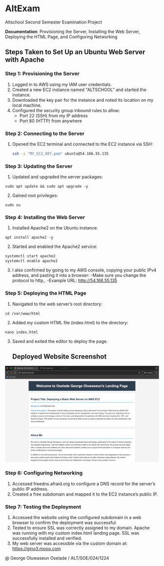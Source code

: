 # AltExam

Altschool Second Semester Examination Project

**Documentation**: Provisioning the Server, Installing the Web Server, 
Deploying the HTML Page, and Configuring Networking

## Steps Taken to Set Up an Ubuntu Web Server with Apache

### Step 1: Provisioning the Server

1. Logged in to AWS using my IAM user credentials.
2. Created a new EC2 instance named "ALTSCHOOL" and started the instance.
3. Downloaded the key pair for the instance and noted its location on my 
local machine.
4. Configured the security group inbound rules to allow:
   - Port 22 (SSH) from my IP address
   - Port 80 (HTTP) from anywhere

### Step 2: Connecting to the Server

1. Opened the EC2 terminal and connected to the EC2 instance via SSH:
   ```bash
   ssh -i "MY_EC2_KEY.pem" ubuntu@54.166.55.135
   ```
   
### Step 3: Updating the Server
1. Updated and upgraded the server packages:
```
sudo apt update && sudo apt upgrade -y
```
2. Gained root privileges:
```
sudo su
```

### Step 4: Installing the Web Server
1. Installed Apache2 on the Ubuntu instance:
```
apt install apache2 -y
```
2. Started and enabled the Apache2 service:
```
systemctl start apache2
systemctl enable apache2
```
3. I also confirmed by going to my AWS console, copying your public IPv4 address, and pasting it into a browser:
-Make sure you change the protocol to http,.
-Example URL: http://54.166.55.135

### Step 5: Deploying the HTML Page
1. Navigated to the web server’s root directory:
```
cd /var/www/html
```
2. Added my custom HTML file (index.html) to the directory:
```
nano index.html
```
3. Saved and exited the editor to deploy the page.

   ## Deployed Website Screenshot

![Deployed Screenshot](images/Screenshot%202024-12-21%20at%2009.56.57.png)


   
### Step 6: Configuring Networking
1. Accessed freedns.afraid.org to configure a DNS record for the server’s public IP address.
2. Created a free subdomain and mapped it to the EC2 instance’s public IP.
   
### Step 7: Testing the Deployment
1. Accessed the website using the configured subdomain in a web browser to confirm the deployment was successful.
2. Tested to ensure SSL was correctly assigned to my domain. Apache was running with my custom index.html landing page. SSL was successfully installed and verified.
3. My web server was accessible via the custom domain at:
https://gino3.mooo.com




@ George Oluwaseun Oselade / ALT/SOE/024/1224  
   


